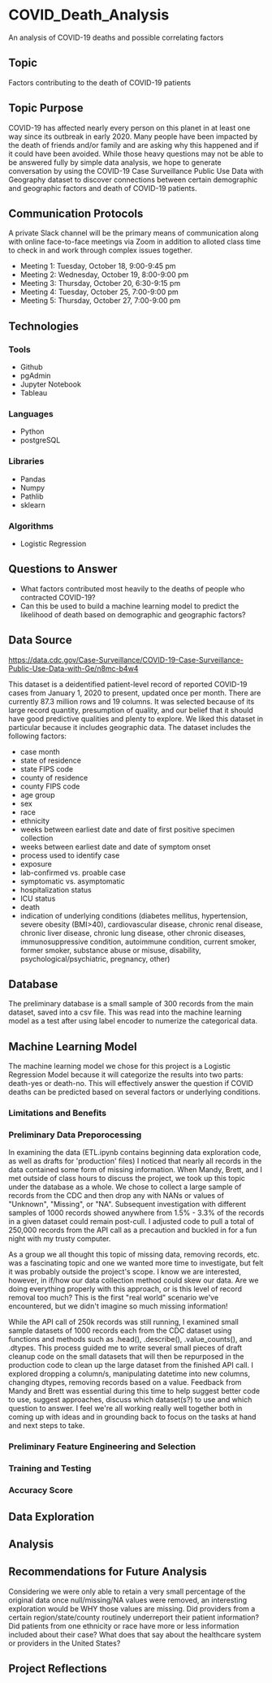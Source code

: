 # COVID_Death_Analysis
An analysis of COVID-19 deaths and possible correlating factors

## Topic
Factors contributing to the death of COVID-19 patients 

## Topic Purpose
COVID-19 has affected nearly every person on this planet in at least one way since its outbreak in early 2020.  Many people have been impacted by the death of friends and/or family and are asking why this happened and if it could have been avoided. While those heavy questions may not be able to be answered fully by simple data analysis, we hope to generate conversation by using the COVID-19 Case Surveillance Public Use Data with Geography dataset to discover connections between certain demographic and geographic factors and death of COVID-19 patients.

##  Communication Protocols
A private Slack channel will be the primary means of communication along with online face-to-face meetings via Zoom in addition to alloted class time to check in and work through complex issues together. 

- Meeting 1: Tuesday, October 18, 9:00-9:45 pm 
- Meeting 2: Wednesday, October 19, 8:00-9:00 pm 
- Meeting 3: Thursday, October 20, 6:30-9:15 pm 
- Meeting 4: Tuesday, October 25, 7:00-9:00 pm
- Meeting 5: Thursday, October 27, 7:00-9:00 pm

## Technologies
### Tools
- Github
- pgAdmin
- Jupyter Notebook
- Tableau
### Languages
- Python
- postgreSQL
### Libraries
- Pandas
- Numpy
- Pathlib
- sklearn
### Algorithms
- Logistic Regression


## Questions to Answer
- What factors contributed most heavily to the deaths of people who contracted COVID-19?  
- Can this be used to build a machine learning model to predict the likelihood of death based on demographic and geographic factors?



## Data Source
https://data.cdc.gov/Case-Surveillance/COVID-19-Case-Surveillance-Public-Use-Data-with-Ge/n8mc-b4w4

This dataset is a deidentified patient-level record of reported COVID-19 cases from January 1, 2020 to present, updated once per month.  There are currently 87.3 million rows and 19 columns.  It was selected because of its large record quantity, presumption of quality, and our belief that it should have good predictive qualities and plenty to explore. We liked this dataset in particular because it includes geographic data.  The dataset includes the following factors:
- case month
- state of residence
- state FIPS code
- county of residence
- county FIPS code
- age group
- sex
- race
- ethnicity
- weeks between earliest date and date of first positive specimen collection
- weeks between earliest date and date of symptom onset
- process used to identify case
- exposure
- lab-confirmed vs. proable case
- symptomatic vs. asymptomatic
- hospitalization status
- ICU status
- death
- indication of underlying conditions (diabetes mellitus, hypertension, severe obesity (BMI>40), cardiovascular disease, chronic renal disease, chronic liver disease, chronic lung disease, other chronic diseases, immunosuppressive condition, autoimmune condition, current smoker, former smoker, substance abuse or misuse, disability, psychological/psychiatric, pregnancy, other)



## Database
The preliminary database is a small sample of 300 records from the main dataset, saved into a csv file. This was read into the machine learning model as a test after using label encoder to numerize the categorical data. 


## Machine Learning Model
The machine learning model we chose for this project is a Logistic Regression Model because it will categorize the results into two parts: death-yes or death-no. This will effectively answer the question if COVID deaths can be predicted based on several factors or underlying conditions.

### Limitations and Benefits

### Preliminary Data Preporocessing
In examining the data (ETL.ipynb contains beginning data exploration code, as well as drafts for 'production' files) I noticed that nearly all records in the data contained some form of missing information. When Mandy, Brett, and I met outside of class hours to discuss the project, we took up this topic under the database as a whole. We chose to collect a large sample of records from the CDC and then drop any with NANs or values of "Unknown", "Missing", or "NA". Subsequent investigation with different samples of 1000 records showed anywhere from 1.5% - 3.3% of the records in a given dataset could remain post-cull. I adjusted code to pull a total of 250,000 records from the API call as a precaution and buckled in for a fun night with my trusty computer.

As a group we all thought this topic of missing data, removing records, etc. was a fascinating topic and one we wanted more time to investigate, but felt it was probably outside the project's scope. I know we are interested, however, in if/how our data collection method could skew our data. Are we doing everything properly with this approach, or is this level of record removal too much? This is the first "real world" scenario we've encountered, but we didn't imagine so much missing information!

While the API call of 250k records was still running, I examined small sample datasets of 1000 records each from the CDC dataset using functions and methods such as .head(), .describe(), .value_counts(), and .dtypes. This process guided me to write several small pieces of draft cleanup code on the small datasets that will then be repurposed in the production code to clean up the large dataset from the finished API call. I explored dropping a column/s, manipulating datetime into new columns, changing dtypes, removing records based on a value.  Feedback from Mandy and Brett was essential during this time to help suggest better code to use, suggest approaches, discuss which dataset(s?) to use and which question to answer. I feel we're all working really well together both in coming up with ideas and in grounding back to focus on the tasks at hand and next steps to take.



### Preliminary Feature Engineering and Selection

### Training and Testing

### Accuracy Score



## Data Exploration


## Analysis



## Recommendations for Future Analysis
Considering we were only able to retain a very small percentage of the original data once null/missing/NA values were removed, an interesting exploration would be WHY those values are missing.  Did providers from a certain region/state/county routinely underreport their patient information?  Did patients from one ethnicity or race have more or less information included about their case?  What does that say about the healthcare system or providers in the United States?

## Project Reflections